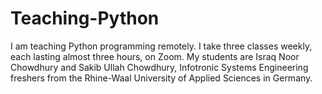 # Teaching-Python
I am teaching Python programming remotely. I take three classes weekly, each lasting almost three hours, on Zoom. My students are Israq Noor Chowdhury and Sakib Ullah Chowdhury, Infotronic Systems Engineering freshers from the Rhine-Waal University of Applied Sciences in Germany.
